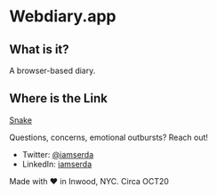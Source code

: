 # Webdiary.app

## What is it?
A browser-based diary.

## Where is the Link
<a href="https://iamserda.github.io/webdiaryapp/" target="_blank">Snake</a>


Questions, concerns, emotional outbursts? Reach out!
- Twitter: <a href="https://twitter.com/iamserda">@iamserda</a>
- LinkedIn: <a href="https://linkedin.com/in/iamserda" target="_blank">iamserda</a>

Made with ❤️ in Inwood, NYC. Circa OCT20
